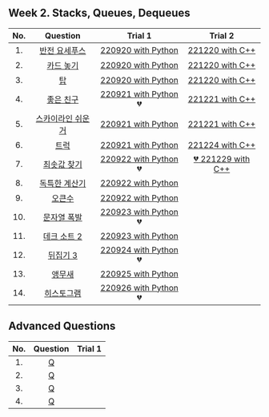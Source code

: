 ## Week 2. Stacks, Queues, Dequeues

|No.  |Question|Trial 1|Trial 2|
|:---:|:------:|:-----:|:-----:|
|1.  | [반전 요세푸스](https://www.acmicpc.net/problem/20301)         | [220920 with Python](https://github.com/JoonHyeok-hozy-Kim/algorithm_study/blob/main/BaekJoon/Solutions/Week2/py/Sol_A_220920_20301.py) | [221220 with C++](https://github.com/JoonHyeok-hozy-Kim/algorithm_study/blob/main/BaekJoon/Solutions/Week2/cpp/Sol_01_221220_20301.cpp) |
|2.  | [카드 놓기](https://www.acmicpc.net/problem/18115)           | [220920 with Python](https://github.com/JoonHyeok-hozy-Kim/algorithm_study/blob/main/BaekJoon/Solutions/Week2/py/Sol_B_220920_18115.py) | [221220 with C++](https://github.com/JoonHyeok-hozy-Kim/algorithm_study/blob/main/BaekJoon/Solutions/Week2/cpp/Sol_02_221220_18115.cpp) |
|3.  | [탑](https://www.acmicpc.net/problem/2493)                |[220920 with Python](https://github.com/JoonHyeok-hozy-Kim/algorithm_study/blob/main/BaekJoon/Solutions/Week2/py/Sol_C_220920_2493.py) | [221220 with C++](https://github.com/JoonHyeok-hozy-Kim/algorithm_study/blob/main/BaekJoon/Solutions/Week2/cpp/Sol_03_221220_2493.cpp) |
|4.  | [좋은 친구](https://www.acmicpc.net/problem/3078)            |  [220921 with Python](https://github.com/JoonHyeok-hozy-Kim/algorithm_study/blob/main/BaekJoon/Solutions/Week2/py/Sol_D_220921_3078.py) :broken_heart:| [221221 with C++](https://github.com/JoonHyeok-hozy-Kim/algorithm_study/blob/main/BaekJoon/Solutions/Week2/cpp/Sol_04_221221_3078.cpp) |
|5.  | [스카이라인 쉬운거](https://www.acmicpc.net/problem/1863)        |  [220921 with Python](https://github.com/JoonHyeok-hozy-Kim/algorithm_study/blob/main/BaekJoon/Solutions/Week2/py/Sol_E_220921_1863.py) | [221221 with C++](https://github.com/JoonHyeok-hozy-Kim/algorithm_study/blob/main/BaekJoon/Solutions/Week2/cpp/Sol_05_221221_1863.cpp) |
|6.  | [트럭](https://www.acmicpc.net/problem/13335)              |     [220921 with Python](https://github.com/JoonHyeok-hozy-Kim/algorithm_study/blob/main/BaekJoon/Solutions/Week2/py/Sol_F_220921_13335.py) | [221224 with C++](https://github.com/JoonHyeok-hozy-Kim/algorithm_study/blob/main/BaekJoon/Solutions/Week2/cpp/Sol_06_221223_13335.cpp) |
|7.  | [최솟값 찾기](https://www.acmicpc.net/problem/11003)          |  [220922 with Python](https://github.com/JoonHyeok-hozy-Kim/algorithm_study/blob/main/BaekJoon/Solutions/Week2/py/Sol_G_220922_11003.py) :broken_heart:| [:broken_heart: 221229 with C++](https://github.com/JoonHyeok-hozy-Kim/algorithm_study/blob/main/BaekJoon/Solutions/Week2/cpp/Sol_07_221229_11003.cpp) |
|8.  | [독특한 계산기](https://www.acmicpc.net/problem/19591)         |  [220922 with Python](https://github.com/JoonHyeok-hozy-Kim/algorithm_study/blob/main/BaekJoon/Solutions/Week2/py/Sol_H_220922_19591.py) | []() |
|9.  | [오큰수](https://www.acmicpc.net/problem/17298)             |     [220922 with Python](https://github.com/JoonHyeok-hozy-Kim/algorithm_study/blob/main/BaekJoon/Solutions/Week2/py/Sol_I_220922_17298.py) | []() |
|10. | [문자열 폭발](https://www.acmicpc.net/problem/9935)           |  [220923 with Python](https://github.com/JoonHyeok-hozy-Kim/algorithm_study/blob/main/BaekJoon/Solutions/Week2/py/Sol_J_220923_9935.py)  :broken_heart:| []() |
|11. | [데크 소트 2](https://www.acmicpc.net/problem/10975)         |  [220923 with Python](https://github.com/JoonHyeok-hozy-Kim/algorithm_study/blob/main/BaekJoon/Solutions/Week2/py/Sol_K_220923_10975.py) | []() |
|12. | [뒤집기 3](https://www.acmicpc.net/problem/1464)            | [220924 with Python](https://github.com/JoonHyeok-hozy-Kim/algorithm_study/blob/main/BaekJoon/Solutions/Week2/py/Sol_L_220924_1464_cheat.py) :broken_heart:| []() |
|13. | [앵무새](https://www.acmicpc.net/problem/14713)             | [220925 with Python](https://github.com/JoonHyeok-hozy-Kim/algorithm_study/blob/main/BaekJoon/Solutions/Week2/py/Sol_M_220925_14713.py) | []() |
|14. | [히스토그램](https://www.acmicpc.net/problem/1725)            | [220926 with Python](https://github.com/JoonHyeok-hozy-Kim/algorithm_study/blob/main/BaekJoon/Solutions/Week2/py/Sol_N_220626_1725.py) :broken_heart:| []() |


## Advanced Questions
|No.  |Question|Trial 1|
|:---:|:------:|:-----:|
|1.|[Q](https://www.acmicpc.net/problem/3307 )|[]()|
|2.|[Q](https://www.acmicpc.net/problem/11873)|[]()|
|3.|[Q](https://www.acmicpc.net/problem/15678)|[]()|
|4.|[Q](https://www.acmicpc.net/problem/5977 )|[]()|